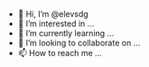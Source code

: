 - 👋 Hi, I’m @elevsdg
- 👀 I’m interested in ...
- 🌱 I’m currently learning ...
- 💞️ I’m looking to collaborate on ...
- 📫 How to reach me ...

<!---
elevsdg/elevsdg is a ✨ special ✨ repository because its `README.md` (this file) appears on your GitHub profile.
You can click the Preview link to take a look at your changes.
--->
